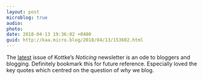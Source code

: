 ```yaml
---
layout: post
microblog: true
audio: 
photo: 
date: 2018-04-13 19:36:02 +0400
guid: http://kaa.micro.blog/2018/04/13/153602.html
---
```

The [latest](https://mailchi.mp/kottke/blogging-is-not-dead-edition-2575912502?e=7db4117771) issue of Kottke’s _Noticing_ newsletter is an ode to bloggers and blogging. Definitely bookmark this for future reference. Especially loved the key quotes which centred on the question of _why_ we blog.

